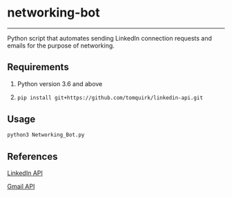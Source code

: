 # networking-bot

---

Python script that automates sending LinkedIn connection requests and emails for the purpose of networking.  
## Requirements

1. Python version 3.6 and above

2. ```bash
   pip install git+https://github.com/tomquirk/linkedin-api.git
   ```



## Usage

```bash
python3 Networking_Bot.py
```

## References

[LinkedIn API](https://github.com/tomquirk/linkedin-api)

[Gmail API](https://developers.google.com/gmail/api)



